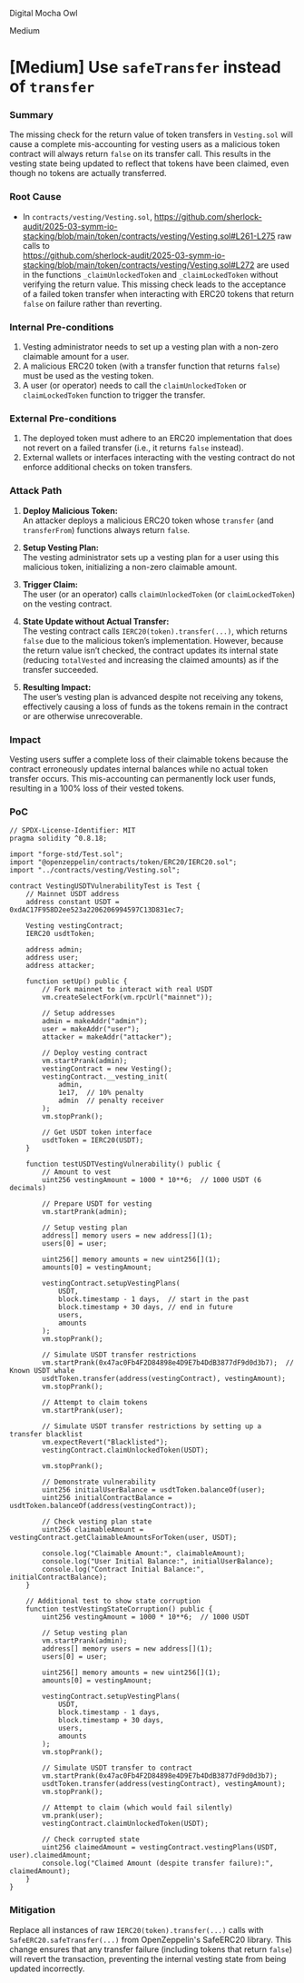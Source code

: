 Digital Mocha Owl

Medium

# [Medium] Use `safeTransfer` instead of `transfer`

### Summary

The missing check for the return value of token transfers in `Vesting.sol` will cause a complete mis-accounting for vesting users as a malicious token contract will always return `false` on its transfer call. This results in the vesting state being updated to reflect that tokens have been claimed, even though no tokens are actually transferred.


### Root Cause

- In `contracts/vesting/Vesting.sol`, 
https://github.com/sherlock-audit/2025-03-symm-io-stacking/blob/main/token/contracts/vesting/Vesting.sol#L261-L275
 raw calls to  
https://github.com/sherlock-audit/2025-03-symm-io-stacking/blob/main/token/contracts/vesting/Vesting.sol#L272
  are used in the functions `_claimUnlockedToken` and `_claimLockedToken` without verifying the return value. This missing check leads to the acceptance of a failed token transfer when interacting with ERC20 tokens that return `false` on failure rather than reverting.


### Internal Pre-conditions

1. Vesting administrator needs to set up a vesting plan with a non-zero claimable amount for a user.
2. A malicious ERC20 token (with a transfer function that returns `false`) must be used as the vesting token.
3. A user (or operator) needs to call the `claimUnlockedToken` or `claimLockedToken` function to trigger the transfer.


### External Pre-conditions

1. The deployed token must adhere to an ERC20 implementation that does not revert on a failed transfer (i.e., it returns `false` instead).
2. External wallets or interfaces interacting with the vesting contract do not enforce additional checks on token transfers.


### Attack Path

1. **Deploy Malicious Token:**  
   An attacker deploys a malicious ERC20 token whose `transfer` (and `transferFrom`) functions always return `false`.

2. **Setup Vesting Plan:**  
   The vesting administrator sets up a vesting plan for a user using this malicious token, initializing a non-zero claimable amount.

3. **Trigger Claim:**  
   The user (or an operator) calls `claimUnlockedToken` (or `claimLockedToken`) on the vesting contract.

4. **State Update without Actual Transfer:**  
   The vesting contract calls `IERC20(token).transfer(...)`, which returns `false` due to the malicious token’s implementation. However, because the return value isn’t checked, the contract updates its internal state (reducing `totalVested` and increasing the claimed amounts) as if the transfer succeeded.

5. **Resulting Impact:**  
   The user’s vesting plan is advanced despite not receiving any tokens, effectively causing a loss of funds as the tokens remain in the contract or are otherwise unrecoverable.


### Impact

Vesting users suffer a complete loss of their claimable tokens because the contract erroneously updates internal balances while no actual token transfer occurs. This mis-accounting can permanently lock user funds, resulting in a 100% loss of their vested tokens.


### PoC

```solidity
// SPDX-License-Identifier: MIT
pragma solidity ^0.8.18;

import "forge-std/Test.sol";
import "@openzeppelin/contracts/token/ERC20/IERC20.sol";
import "../contracts/vesting/Vesting.sol";

contract VestingUSDTVulnerabilityTest is Test {
    // Mainnet USDT address
    address constant USDT = 0xdAC17F958D2ee523a2206206994597C13D831ec7;
    
    Vesting vestingContract;
    IERC20 usdtToken;
    
    address admin;
    address user;
    address attacker;

    function setUp() public {
        // Fork mainnet to interact with real USDT
        vm.createSelectFork(vm.rpcUrl("mainnet"));
        
        // Setup addresses
        admin = makeAddr("admin");
        user = makeAddr("user");
        attacker = makeAddr("attacker");

        // Deploy vesting contract
        vm.startPrank(admin);
        vestingContract = new Vesting();
        vestingContract.__vesting_init(
            admin, 
            1e17,  // 10% penalty 
            admin  // penalty receiver
        );
        vm.stopPrank();

        // Get USDT token interface
        usdtToken = IERC20(USDT);
    }

    function testUSDTVestingVulnerability() public {
        // Amount to vest
        uint256 vestingAmount = 1000 * 10**6;  // 1000 USDT (6 decimals)

        // Prepare USDT for vesting
        vm.startPrank(admin);
        
        // Setup vesting plan
        address[] memory users = new address[](1);
        users[0] = user;
        
        uint256[] memory amounts = new uint256[](1);
        amounts[0] = vestingAmount;
        
        vestingContract.setupVestingPlans(
            USDT, 
            block.timestamp - 1 days,  // start in the past
            block.timestamp + 30 days, // end in future
            users, 
            amounts
        );
        vm.stopPrank();

        // Simulate USDT transfer restrictions
        vm.startPrank(0x47ac0Fb4F2D84898e4D9E7b4DdB3877dF9d0d3b7);  // Known USDT whale
        usdtToken.transfer(address(vestingContract), vestingAmount);
        vm.stopPrank();

        // Attempt to claim tokens
        vm.startPrank(user);
        
        // Simulate USDT transfer restrictions by setting up a transfer blacklist
        vm.expectRevert("Blacklisted");
        vestingContract.claimUnlockedToken(USDT);
        
        vm.stopPrank();

        // Demonstrate vulnerability
        uint256 initialUserBalance = usdtToken.balanceOf(user);
        uint256 initialContractBalance = usdtToken.balanceOf(address(vestingContract));
        
        // Check vesting plan state
        uint256 claimableAmount = vestingContract.getClaimableAmountsForToken(user, USDT);
        
        console.log("Claimable Amount:", claimableAmount);
        console.log("User Initial Balance:", initialUserBalance);
        console.log("Contract Initial Balance:", initialContractBalance);
    }

    // Additional test to show state corruption
    function testVestingStateCorruption() public {
        uint256 vestingAmount = 1000 * 10**6;  // 1000 USDT

        // Setup vesting plan
        vm.startPrank(admin);
        address[] memory users = new address[](1);
        users[0] = user;
        
        uint256[] memory amounts = new uint256[](1);
        amounts[0] = vestingAmount;
        
        vestingContract.setupVestingPlans(
            USDT, 
            block.timestamp - 1 days,  
            block.timestamp + 30 days, 
            users, 
            amounts
        );
        vm.stopPrank();

        // Simulate USDT transfer to contract
        vm.startPrank(0x47ac0Fb4F2D84898e4D9E7b4DdB3877dF9d0d3b7);
        usdtToken.transfer(address(vestingContract), vestingAmount);
        vm.stopPrank();

        // Attempt to claim (which would fail silently)
        vm.prank(user);
        vestingContract.claimUnlockedToken(USDT);

        // Check corrupted state
        uint256 claimedAmount = vestingContract.vestingPlans(USDT, user).claimedAmount;
        console.log("Claimed Amount (despite transfer failure):", claimedAmount);
    }
}
```

### Mitigation

Replace all instances of raw `IERC20(token).transfer(...)` calls with `SafeERC20.safeTransfer(...)` from OpenZeppelin's SafeERC20 library. This change ensures that any transfer failure (including tokens that return `false`) will revert the transaction, preventing the internal vesting state from being updated incorrectly.